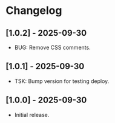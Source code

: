# Changelog

## [1.0.2] - 2025-09-30
* BUG: Remove CSS comments.

## [1.0.1] - 2025-09-30
* TSK: Bump version for testing deploy.

## [1.0.0] - 2025-09-30
* Initial release.